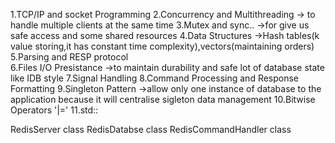 1.TCP/IP and socket Programming
2.Concurrency and Multithreading -> to handle multiple clients at the same time
3.Mutex and sync.. ->for give us safe access and some shared resources
4.Data Structures ->Hash tables(k value storing,it has constant time complexity),vectors(maintaining orders)
5.Parsing and RESP protocol  
6.Files I/O Presistance ->to maintain durability and safe lot of database state like IDB style
7.Signal Handling
8.Command Processing and Response Formatting
9.Singleton Pattern ->allow only one instance of database to the application because it will centralise sigleton data management
10.Bitwise Operators '|='
11.std::

RedisServer class
RedisDatabse class
RedisCommandHandler class